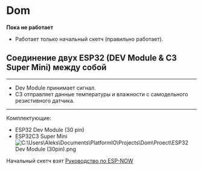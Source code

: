 # Dom

**Пока не работает**  

- Работает только начальный скетч (правильно работает).

## Соединение двух ESP32 (DEV Module & C3 Super Mini) между собой

---

- Dev Module принимает сигнал.
- C3 отправляет данные температуры и влажности с самодельного резистивного датчика.

---
Комплектующие:

- ESP32 Dev Module (30 pin)
- ESP32C3 Super Mini
![C:\Users\Aleks\Documents\PlatformIO\Projects\Dom\Proect\ESP32 Dev Module (30pin).png](https://github.com/pokolips/Dom/blob/main/Proect/ESP32%20Dev%20Module%20(30pin).png, "ESP32")

Начальный скетч взят [Руководство по ESP-NOW](https://voltiq.ru/esp-now-esp32-arduino-ide/?ysclid=lyya2i91g5994491045)
